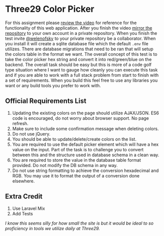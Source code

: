 # Three29 Color Picker

For this assignment please [review the video](https://youtu.be/hCtDH4mE59k) for reference for the functionality of this
web application. After you finish the video [mirror the repository](https://docs.github.com/en/github/creating-cloning-and-archiving-repositories/duplicating-a-repository) to your own account in a private repository. When you finish the test invite [@welenofsky](https://github.com/welenofsky) to your private repository be a collaborator. When you install it will create a sqlite database file which the default `.env` file utilizes. There are database
migrations that need to be ran that will setup the colors table in the format we want. The overall concept
of this test is to take the color picker hex string and convert it into red/green/blue on the backend. The overall task
should be easy but this is more of a code golf type situation where I want to gauge how cleanly you can execute
this task and if you are able to work with a full stack problem from start to finish with a set of requirements. When you build this feel free to use any
libraries you want or any build tools you prefer to work with. 


## Official Requirements List
1. Updating the existing colors on the page should utilize AJAX/JSON. ES6 code is encouraged, do not worry about browser support. No page refresh.
2. Make sure to include some confirmation message when deleting colors. 
3. Do not use jQuery.
4. You should be able to update/delete/create colors on the list.
5. You are required to use the default picker element which will have a hex value on the input. Part of the task is to
challenge you to convert between this and the structure used in database schema in a clean way.
6. You are required to store the value in the database table format provided. Do not modify the DB schema in any way.
7. Do not use string formatting to achieve the conversion hexadecimal and RGB. You may use it to format the output of a conversion done elsewhere.


## Extra Credit
1. Use Laravel Mix
2. Add Tests

_I know this seems silly for how small the site is but it would be ideal to so proficiency in tools we utilize daily at Three29._
